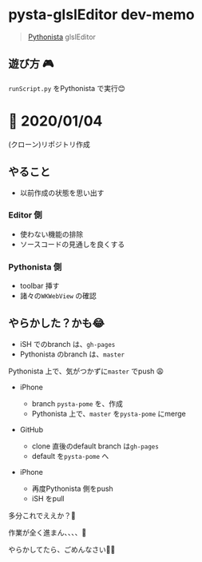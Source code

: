 # pysta-glslEditor dev-memo
> [Pythonista](http://omz-software.com/pythonista/) glslEditor


## 遊び方 🎮
`runScript.py` をPythonista で実行😊


# 📝 2020/01/04
(クローン)リポジトリ作成

## やること
- 以前作成の状態を思い出す

### Editor 側
- 使わない機能の排除
- ソースコードの見通しを良くする

### Pythonista 側
- toolbar 挿す
- 諸々の`WKWebView` の確認


## やらかした？かも😂
- iSH でのbranch は、`gh-pages`
- Pythonista のbranch は、`master`


Pythonista 上で、気がつかずに`master` でpush 😩
- iPhone
  - branch `pysta-pome` を、作成
  - Pythonista 上で、`master` を`pysta-pome` にmerge

- GitHub
  - clone 直後のdefault branch は`gh-pages`
  - default を`pysta-pome` へ

- iPhone
  - 再度Pythonista 側をpush
  - iSH をpull

多分これでええか？🥺



作業が全く進まん、、、、😤


やらかしてたら、ごめんなさい🙇‍♂️
